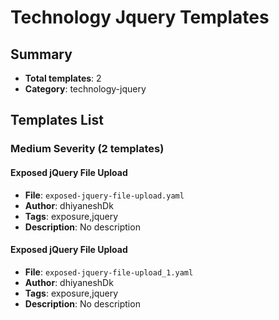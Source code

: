 # Technology Jquery Templates

## Summary
- **Total templates**: 2
- **Category**: technology-jquery

## Templates List

### Medium Severity (2 templates)

#### Exposed jQuery File Upload
- **File**: `exposed-jquery-file-upload.yaml`
- **Author**: dhiyaneshDk
- **Tags**: exposure,jquery
- **Description**: No description

#### Exposed jQuery File Upload
- **File**: `exposed-jquery-file-upload_1.yaml`
- **Author**: dhiyaneshDk
- **Tags**: exposure,jquery
- **Description**: No description

